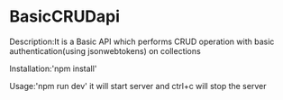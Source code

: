 # BasicCRUDapi

Description:It is a Basic API which performs CRUD operation with basic authentication(using jsonwebtokens) on collections

Installation:'npm install'

Usage:'npm run dev' it will start server and ctrl+c will stop the server

